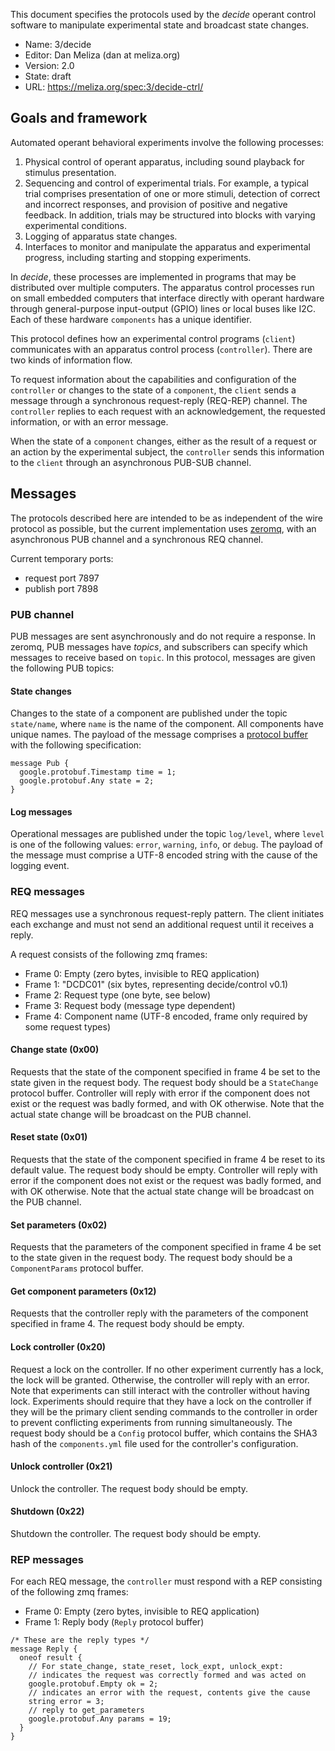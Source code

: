
This document specifies the protocols used by the *decide* operant control
software to manipulate experimental state and broadcast state changes.

-   Name: 3/decide
-   Editor: Dan Meliza (dan at meliza.org)
-   Version: 2.0
-   State:  draft
-   URL: <https://meliza.org/spec:3/decide-ctrl/>

## Goals and framework

Automated operant behavioral experiments involve the following processes:

1. Physical control of operant apparatus, including sound playback for stimulus
   presentation.
2. Sequencing and control of experimental trials. For example, a typical trial
   comprises presentation of one or more stimuli, detection of correct and
   incorrect responses, and provision of positive and negative feedback. In
   addition, trials may be structured into blocks with varying experimental
   conditions.
3. Logging of apparatus state changes.
4. Interfaces to monitor and manipulate the apparatus and experimental progress,
   including starting and stopping experiments.

In *decide*, these processes are implemented in programs that may be distributed
over multiple computers. The apparatus control processes run on small embedded
computers that interface directly with operant hardware through general-purpose
input-output (GPIO) lines or local buses like I2C. Each of these hardware `components` has a unique identifier.

This protocol defines how an experimental control programs (`client`)
communicates with an apparatus control process (`controller`). There are two
kinds of information flow.

To request information about the capabilities and configuration of the
`controller` or changes to the state of a `component`, the `client` sends a
message through a synchronous request-reply (REQ-REP) channel. The `controller`
replies to each request with an acknowledgement, the requested information, or
with an error message.

When the state of a `component` changes, either as the result of a request or an
action by the experimental subject, the `controller` sends this information to the
`client` through an asynchronous PUB-SUB channel.

## Messages

The protocols described here are intended to be as independent of the wire
protocol as possible, but the current implementation uses
[zeromq](https://zeromq.org), with an asynchronous PUB channel and a synchronous
REQ channel.

Current temporary ports:

- request port 7897
- publish port 7898

### PUB channel

PUB messages are sent asynchronously and do not require a response. In zeromq, PUB messages have *topics*, and subscribers can specify which messages to receive based on `topic`. In this protocol, messages are given the following PUB topics:

#### State changes

Changes to the state of a component are published under the topic `state/name`, where `name` is the name of the component. All components have unique names. The payload of the message comprises a [protocol buffer](https://developers.google.com/protocol-buffers/) with the following specification:

``` protocol-buffer
message Pub {
  google.protobuf.Timestamp time = 1;
  google.protobuf.Any state = 2;
}
```

#### Log messages

Operational messages are published under the topic `log/level`, where `level` is one of the following values: `error`, `warning`, `info`, or `debug`. The payload of the message must comprise a UTF-8 encoded string with the cause of the logging event.

### REQ messages

REQ messages use a synchronous request-reply pattern. The client initiates each exchange and must not send an additional request until it receives a reply.

A request consists of the following zmq frames:

- Frame 0: Empty (zero bytes, invisible to REQ application)
- Frame 1: "DCDC01" (six bytes, representing decide/control v0.1)
- Frame 2: Request type (one byte, see below)
- Frame 3: Request body (message type dependent)
- Frame 4: Component name (UTF-8 encoded, frame only required by some request types)

#### Change state (0x00)

Requests that the state of the component specified in frame 4 be set to the state given in the request body. The request body should be a `StateChange` protocol buffer. Controller will reply with error if the component does not exist or the request was badly formed, and with OK otherwise. Note that the actual state change will be broadcast on the PUB channel.

#### Reset state (0x01)

Requests that the state of the component specified in frame 4 be reset to its default value. The request body should be empty. Controller will reply with error if the component does not exist or the request was badly formed, and with OK otherwise. Note that the actual state change will be broadcast on the PUB channel.

#### Set parameters (0x02)

Requests that the parameters of the component specified in frame 4 be set to the state given in the
request body. The request body should be a `ComponentParams` protocol buffer.

#### Get component parameters (0x12)

Requests that the controller reply with the parameters of the component specified in frame 4. The
request body should be empty.

#### Lock controller (0x20)

Request a lock on the controller. If no other experiment currently has a lock, the lock will be
granted. Otherwise, the controller will reply with an error. Note that experiments can still interact with the controller without having lock. Experiments should require that they have a lock on the controller if they will be the primary client sending commands to the controller in order to prevent conflicting experiments from running simultaneously. The request body should be a `Config` protocol buffer, which contains the SHA3 hash of the `components.yml` file used for the controller's configuration.

#### Unlock controller (0x21)

Unlock the controller. The request body should be empty.

#### Shutdown (0x22)

Shutdown the controller. The request body should be empty.

### REP messages

For each REQ message, the `controller` must respond with a REP consisting of the following zmq frames:

- Frame 0: Empty (zero bytes, invisible to REQ application)
- Frame 1: Reply body (`Reply` protocol buffer)

```protocol-buffer
/* These are the reply types */
message Reply {
  oneof result {
    // For state_change, state_reset, lock_expt, unlock_expt:
    // indicates the request was correctly formed and was acted on
    google.protobuf.Empty ok = 2;
    // indicates an error with the request, contents give the cause
    string error = 3;
    // reply to get_parameters
    google.protobuf.Any params = 19;
  }
}
```
